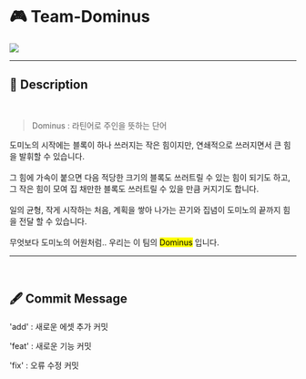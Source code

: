 # 🎮 Team-Dominus
<p>
    <img src = "https://avatars.githubusercontent.com/u/216260753?s=200&v=4"/>
</p>

---

## 📝 Description

<br>

> Dominus : 라틴어로 주인을 뜻하는 단어

도미노의 시작에는 블록이 하나 쓰러지는 작은 힘이지만, 연쇄적으로 쓰러지면서 큰 힘을 발휘할 수 있습니다. 
<br>
<br>
그 힘에 가속이 붙으면 다음 적당한 크기의 블록도 쓰러트릴 수 있는 힘이 되기도 하고, <br>
그 작은 힘이 모여 집 채만한 블록도 쓰러트릴 수 있을 만큼 커지기도 합니다.
<br>
<br>
일의 균형, 작게 시작하는 처음, 계획을 쌓아 나가는 끈기와 집념이 도미노의 끝까지 힘을 전달 할 수 있습니다.
<br>
<br>
무엇보다 도미노의 어원처럼.. 우리는 이 팀의 <mark>Dominus</mark> 입니다.

---
<br>

## 🖋️ Commit Message

'add' : 새로운 에셋 추가 커밋

'feat' : 새로운 기능 커밋

'fix' : 오류 수정 커밋